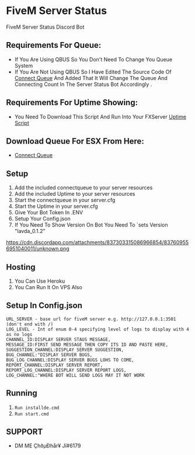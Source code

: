 # FiveM Server Status
FiveM Server Status Discord Bot

## Requirements For Queue:

- If You Are Using QBUS So You Don't Need To Change You Queue System
- If You Are Not Using QBUS So I Have Edited The Source Code Of [Connect Queue](https://github.com/Choudhary-Ji/Connect-Queue-For-ESX) And Added That It Will Change The Queue And Connecting Count In The Server Status Bot Accordingly .

## Requirements For Uptime Showing:
- You Need To Download This Script And Run Into Your FXServer [Uptime Script](https://github.com/Choudhary-Ji/Uptime-Script)

## Download Queue For ESX From Here:
- [Connect Queue](https://github.com/Choudhary-Ji/Connect-Queue-For-ESX)

## Setup

1. Add the included connectqueue to your server resources
2. Add the included Uptime to your server resources
3. Start the connectqueue in your server.cfg
3. Start the Uptime in your server.cfg
5. Give Your Bot Token In .ENV
6. Setup Your Config.json
7. If You Need To Show Version On Bot You Need To `sets Version "lavda_0.1.2"


https://cdn.discordapp.com/attachments/837303315086966854/837609556951040011/unknown.png

## Hosting

1. You Can Use Heroku
2. You Can Run It On VPS Also
 
## Setup In Config.json


```
URL_SERVER - base url for fiveM server e.g. http://127.0.0.1:3501 (don't end with /)
LOG_LEVEL - Int of enum 0-4 specifying level of logs to display with 4 as no logs
CHANNEL_ID:DISPLAY SERVER STAUS MESSAGE,
MESSAGE_ID:FIRST SEND MESSAGE THEN COPY ITS ID AND PASTE HERE,
SUGGESTION_CHANNEL:DISPLAY SERVER SUGGESTION,
BUG_CHANNEL:"DISPLAY SERVER BUGS,
BUG_LOG_CHANNEL:DISPLAY SERVER BUGS LOHS TO COME,
REPORT_CHANNEL:DISPLAY SERVER REPORT,
REPORT_LOG_CHANNEL:DISPLAY SERVER REPORT LOGS,
LOG_CHANNEL:"WHERE BOT WILL SEND LOGS MAY IT NOT WORK
```
## Running
1. `Run installde.cmd`
2. `Run start.cmd`

## SUPPORT
- DM ME ÇhðµÐhår¥ Jï#6179
  

